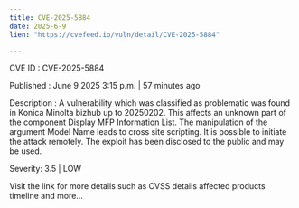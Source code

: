 ```yaml
---
title: CVE-2025-5884
date: 2025-6-9
lien: "https://cvefeed.io/vuln/detail/CVE-2025-5884"

---
```


CVE ID : CVE-2025-5884

Published :  June 9
2025
3:15 p.m. | 57 minutes ago

Description : A vulnerability
which was classified as problematic
was found in Konica Minolta bizhub up to 20250202. This affects an unknown part of the component Display MFP Information List. The manipulation of the argument Model Name leads to cross site scripting. It is possible to initiate the attack remotely. The exploit has been disclosed to the public and may be used.

Severity: 3.5 | LOW

Visit the link for more details
such as CVSS details
affected products
timeline
and more...
